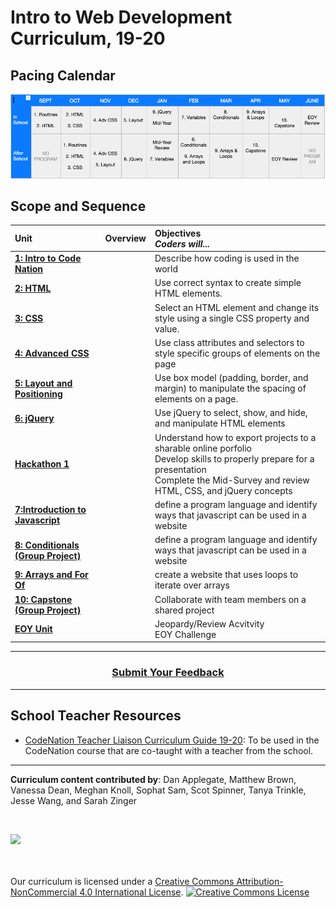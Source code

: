 Intro to Web Development Curriculum, 19-20
===================

<!--
Pacing Calendar (Year 1)
===================
|  Sept | Oct | Nov | Dec | Jan | Feb | March | April | May |
|:--------|:---|:---|:---|:---|:---|:---|:---|:---|:---|
| <sub> [**0:Welcome**](units/unit1) <br> 1: HTML <br> **Survey**</sub>| <sub> 2:CSS  <br>3:HTML  <br> 4:Positioning </sub> |<sub> 5:jQuery <br>6:Cloud9 <br>7:Github </sub>| <sub>6:Cloud9  <br>7:Github </sub> |<sub> 8:JavaScript  <br>9:Types, Conditionals </sub>| <sub> 9: Types, Conditionals <br>10:Functions </sub> | <sub>11:Arrays <br>12:Animations </sub>| <sub>12:Animations <br>13:Looping</sub>|<sub> 14:Capstone <br> Survey </sub>|
-->
## Pacing Calendar
![Imgur](INTCalendar.png)

## Scope and Sequence

| Unit | Overview | Objectives <br> *Coders will...*|
|:--------|:---|:---------|
| [**1: Intro to Code Nation**](units/unit1) || Describe how coding is used in the world
| [**2: HTML**](units/unit2) ||Use correct syntax to create simple HTML elements.
| [**3: CSS**](units/unit3) ||Select an HTML element and change its style using a single CSS property and value.
| [**4: Advanced CSS**](units/unit4) ||Use class attributes and selectors to style specific groups of elements on the page
| [**5: Layout and Positioning**](units/unit5) ||Use box model (padding, border, and margin) to manipulate the spacing of elements on a page.
| [**6: jQuery**](units/unit6) ||Use jQuery to select, show, and hide, and manipulate HTML elements
| [**Hackathon 1**](units/midyear) |  |Understand how to export projects to a sharable online porfolio <br> Develop skills to properly prepare for a presentation <br> Complete the Mid-Survey and review HTML, CSS, and jQuery concepts
| [**7:Introduction to Javascript**](units/unit7) ||define a program language and identify ways that javascript can be used in a website
| [**8: Conditionals (Group Project)**](units/unit7) ||define a program language and identify ways that javascript can be used in a website
| [**9: Arrays and For Of**](units/unit9) || create a website that uses loops to iterate over arrays
| [**10: Capstone (Group Project)**](units/unit10) | |Collaborate with team members on a shared project
| [**EOY Unit**](units/EOY_Review_Unit) | |Jeopardy/Review Acvitvity <br> EOY Challenge

----

<h3 align="center"><a href="https://docs.google.com/forms/d/e/1FAIpQLSeLpI-m6UKvIxk97F8R1iidFRaYXJ3dfcUuIjx2Pz0WMfO1SA/viewform">Submit Your Feedback</a></h3>

----
## School Teacher Resources

* [CodeNation Teacher Liaison Curriculum Guide 19-20](https://docs.google.com/document/d/1IisBQOGlbDj1QBxcGtKrL-E5gZXhoUiumWlvkNHz8yg/edit): To be used in the CodeNation course that are co-taught with a teacher from the school.

----

**Curriculum content contributed by**: Dan Applegate, Matthew Brown, Vanessa Dean, Meghan Knoll, Sophat Sam, Scot Spinner, Tanya Trinkle, Jesse Wang, and Sarah Zinger

<br>
<p> <img src="https://i.imgur.com/lYodTLP.png?1" ></p>

<br>
<br>
Our curriculum is licensed under a <a rel="license" href="http://creativecommons.org/licenses/by-nc/4.0/">Creative Commons Attribution-NonCommercial 4.0 International License</a>.
<a rel="license" href="http://creativecommons.org/licenses/by-nc/4.0/"><img alt="Creative Commons License" style="border-width:0" src="https://i.creativecommons.org/l/by-nc/4.0/88x31.png" /></a>
